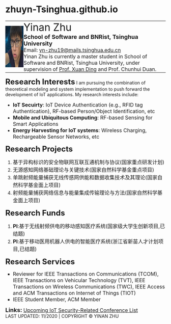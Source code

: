 # zhuyn-Tsinghua.github.io
<table frame="void" rules="none" align="center">
<td height="150" width="150" valign="center" border="0" style="border: 0px; padding:0px">
<img border="0" src="yinan.jpg" height="130" width="130" align="left" style="border: 0px solid #FFFFFF; padding-left: 0px; padding-right: 0px; padding-top: 0px; padding-bottom: 0px"></td>
<td width="800" valign="center" border="0" style="border: 0px; padding:0px">
<font size=6>Yinan Zhu</font>
<br>
<font size=4><b>School of Software and BNRist, Tsinghua University</b></font>
<br>
<font size=3>Email: <a href="yn-zhu19@mails.tsinghua.edu.cn">yn-zhu19@mails.tsinghua.edu.cn</a></font>
<br>
<font size=3>Yinan Zhu is currently a master student in School of Software and BNRist, Tsinghua University, under supervision of <a href="http://www.thss.tsinghua.edu.cn/publish/soft/3641/2019/20190823084735761189149/20190823084735761189149_.html">Prof. Xuan Ding</a> and Prof. Chunhui Duan.</font>
</td>
</table>
<font size=5><b>Research Interests</b></font>
I am pursuing the combination of theoretical modeling and system implementation to push forward the development of IoT applications. My research interests include:
<ul>
  <li><font size=3><b>IoT Secuirty</b>: IoT Device Authentication (e.g., RFID tag Authentication), RF-based Person/Object Identification, etc</font></li>
  <li><font size=3><b>Mobile and Ubiquitous Computing</b>: RF-based Sensing for Smart Applications</font></li>
  <li><font size=3><b>Energy Harvesting for IoT systems</b>: Wireless Charging, Rechargeable Sensor Networks, etc</font></li>
</ul>
<font size=5><b>Research Projects</b></font>
<ol type="1">
<li><font size=3>基于异构标识的安全物联网互联互通机制与协议(国家重点研发计划)</font></li>
<li><font size=3>无源感知网络基础理论与关键技术(国家自然科学基金重点项目)</font></li>
<li><font size=3>单跳射频能量捕获无线传感网供能和数据收集技术及其理论(国家自然科学基金面上项目)</font></li>
<li><font size=3>射频能量捕获网络信息与能量集成传输理论与方法(国家自然科学基金面上项目)</font></li>
</ol>
<font size=5><b>Research Funds</b></font>
<ol type="1">
<li><font size=3><b>PI</b>:基于无线射频供电的移动感知医疗系统(国家级大学生创新项目,已结题)</font></li>
<li><font size=3><b>PI</b>:基于移动医用机器人供电的智能医疗系统(浙江省新苗人才计划项目,已结题)</font></li>
</ol>
<font size=5><b>Research Services</b></font>
<ul type="square">
<li><font size=3>Reviewer for IEEE Transactions on Communications (TCOM), IEEE Transactions on Vehicular Technology (TVT), IEEE Transactions on Wireless Communications (TWC), IEEE Access and ACM Transactions on Internet of Things (TIOT)</font></li>
<li><font size=3>IEEE Student Member, ACM Member</font></li>
</ul>
<font style="line-height:80%;" size=4><b>Links:</b></font>
<font size=3><a href="https://zhuyn-tsinghua.github.io/list.html">Upcoming IoT Security-Related Conference List</a></font> 
<br> 
LAST UPDATED: 11/2020 | COPYRIGHT © YINAN ZHU
